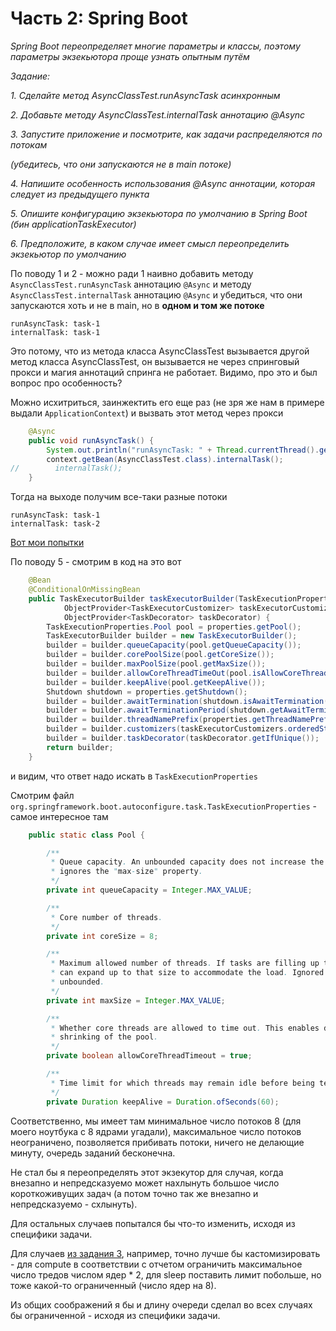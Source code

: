 # Часть 2: Spring Boot

_Spring Boot переопределяет многие параметры и классы, поэтому параметры экзекьютора проще узнать опытным путём_

_Задание:_

_1. Сделайте метод AsyncClassTest.runAsyncTask  асинхронным_

_2. Добавьте методу AsyncClassTest.internalTask аннотацию @Async_

_3. Запустите приложение и посмотрите, как задачи распределяются по потокам_

_(убедитесь, что они запускаются не в main потоке)_

_4. Напишите особенность использования @Async аннотации, которая следует из предыдущего пункта_

_5. Опишите конфигурацию экзекьютора по умолчанию в Spring Boot (бин applicationTaskExecutor)_

_6. Предположите, в каком случае имеет смысл переопределить экзекьютор по умолчанию_

По поводу 1 и 2 - можно ради 1 наивно добавить методу ```AsyncClassTest.runAsyncTask``` аннотацию ```@Async```
и методу ```AsyncClassTest.internalTask``` аннотацию ```@Async``` и убедиться, что
они запускаются хоть и не в main, но в __одном и том же потоке__ 

```
runAsyncTask: task-1
internalTask: task-1
```

Это потому, что из метода класса AsyncClassTest вызывается другой метод класса AsyncClassTest, 
он вызывается не через спринговый прокси и магия аннотаций спринга не работает.
Видимо, про это и был вопрос про особенность?

Можно исхитриться, заинжектить его еще раз (не зря же нам в примере выдали ```ApplicationContext```)
и вызвать этот метод через прокси

```java
    @Async
    public void runAsyncTask() {
        System.out.println("runAsyncTask: " + Thread.currentThread().getName());
        context.getBean(AsyncClassTest.class).internalTask();
//        internalTask();
    }
```

Тогда на выходе получим все-таки разные потоки 

```
runAsyncTask: task-1
internalTask: task-2
```

[Вот мои попытки](../../src/main/java/course/concurrency/m2_async/executors/spring/AsyncClassTest.java)

По поводу 5 - смотрим в код на это вот

```java
	@Bean
	@ConditionalOnMissingBean
	public TaskExecutorBuilder taskExecutorBuilder(TaskExecutionProperties properties,
			ObjectProvider<TaskExecutorCustomizer> taskExecutorCustomizers,
			ObjectProvider<TaskDecorator> taskDecorator) {
		TaskExecutionProperties.Pool pool = properties.getPool();
		TaskExecutorBuilder builder = new TaskExecutorBuilder();
		builder = builder.queueCapacity(pool.getQueueCapacity());
		builder = builder.corePoolSize(pool.getCoreSize());
		builder = builder.maxPoolSize(pool.getMaxSize());
		builder = builder.allowCoreThreadTimeOut(pool.isAllowCoreThreadTimeout());
		builder = builder.keepAlive(pool.getKeepAlive());
		Shutdown shutdown = properties.getShutdown();
		builder = builder.awaitTermination(shutdown.isAwaitTermination());
		builder = builder.awaitTerminationPeriod(shutdown.getAwaitTerminationPeriod());
		builder = builder.threadNamePrefix(properties.getThreadNamePrefix());
		builder = builder.customizers(taskExecutorCustomizers.orderedStream()::iterator);
		builder = builder.taskDecorator(taskDecorator.getIfUnique());
		return builder;
	}
```

и видим, что ответ надо искать в ```TaskExecutionProperties```

Смотрим файл ```org.springframework.boot.autoconfigure.task.TaskExecutionProperties``` - 
самое интересное там

```java
	public static class Pool {

		/**
		 * Queue capacity. An unbounded capacity does not increase the pool and therefore
		 * ignores the "max-size" property.
		 */
		private int queueCapacity = Integer.MAX_VALUE;

		/**
		 * Core number of threads.
		 */
		private int coreSize = 8;

		/**
		 * Maximum allowed number of threads. If tasks are filling up the queue, the pool
		 * can expand up to that size to accommodate the load. Ignored if the queue is
		 * unbounded.
		 */
		private int maxSize = Integer.MAX_VALUE;

		/**
		 * Whether core threads are allowed to time out. This enables dynamic growing and
		 * shrinking of the pool.
		 */
		private boolean allowCoreThreadTimeout = true;

		/**
		 * Time limit for which threads may remain idle before being terminated.
		 */
		private Duration keepAlive = Duration.ofSeconds(60);

```

Соответственно, мы имеет там минимальное число потоков 8 (для моего ноутбука с 8 ядрами угадали),
максимальное число потоков неограничено, позволяется прибивать потоки, ничего не делающие минуту,
очередь заданий бесконечна.

Не стал бы я переопределять этот экзекутор для случая, когда внезапно и непредсказуемо может
нахлынуть большое число короткоживущих задач (а потом точно так же внезапно и непредсказуемо - схлынуть).

Для остальных случаев попытался бы что-то изменить, исходя из специфики задачи.

Для случаев [из задания 3](3.md), например, точно лучше бы кастомизировать - 
для compute в соответствии с отчетом ограничить максимальное число тредов числом ядер *  2, 
для sleep поставить лимит побольше, но тоже какой-то ограниченный (число ядер на 8).

Из общих соображений я бы и длину очереди сделал во всех случаях бы ограниченной - исходя из специфики задачи.



